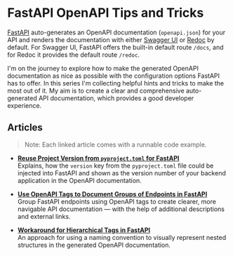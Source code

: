 # FastAPI OpenAPI Tips and Tricks

[FastAPI](https://fastapi.tiangolo.com/features/#automatic-docs) auto-generates an OpenAPI documentation (`openapi.json`) for your API and renders the documentation with either [Swagger UI](https://github.com/swagger-api/swagger-ui) or [Redoc](https://github.com/Redocly/redoc) by default. For Swagger UI, FastAPI offers the built-in default route `/docs`, and for Redoc it provides the default route `/redoc`.

I'm on the journey to explore how to make the generated OpenAPI documentation as nice as possible with the configuration options FastAPI has to offer.
In this series I'm collecting helpful hints and tricks to make the most out of it. My aim is to create a clear and comprehensive auto-generated API documentation, which provides a good developer experience.

## Articles
> Note: Each linked article comes with a runnable code example.

* **[Reuse Project Version from `pyproject.toml` for FastAPI](./articles/fastapi-version-in-openapi/)**  
Explains, how the `version` key from the `pyproject.toml` file could be injected into FastAPI and shown as the version number of your backend application in the OpenAPI documentation.

* **[Use OpenAPI Tags to Document Groups of Endpoints in FastAPI](./articles/openapi-tag-metadata/)**  
Group FastAPI endpoints using OpenAPI tags to create clearer, more navigable API documentation — with the help of additional descriptions and external links.

* **[Workaround for Hierarchical Tags in FastAPI](./articles/hierarchical-tags-workaround/)**  
An approach for using a naming convention to visually represent nested structures in the generated OpenAPI documentation.


